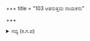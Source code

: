 +++
title = "103 ಆತನುತ್ತಮ ನಾಯಕನು"

+++

<details><summary>ಗದ್ಯ (ಕ.ಗ.ಪ) </summary>

103. ಆಗ ಚಿತ್ರಸೇನನು 'ಅವನಾದರೋ ಉತ್ತಮ ವೀರನು. ನೀನಾದರೋ ಸುರಲೋಕದಲ್ಲೇ ಪ್ರಸಿದ್ಧಿ ಪಡೆದವಳು. ಇಲ್ಲಿ ನಾವೆಲ್ಲರೂ ನಿನ್ನ ಪರಿವಾರವೇ ಆಗಿರುವಾಗ ನಾಚಿಕೆ ಏಕೆ ? ಅವನು ಹಿಂದಿನ ನಳ ನಹುಷ ಭರತ ಯಯಾತಿಯೇ ಮೊದಲಾದ ಮಹಾರಾಜರುಗಳ ಪರಂಪರೆಯಲ್ಲಿ ಶ್ರೇಷ್ಠನು. ಹಾಗಾಗಿ ಸೋತರೂ ಅದು ಅವಮಾನವಲ್ಲ' ಎಂದು ಹೇಳಿದನು.
</details>
